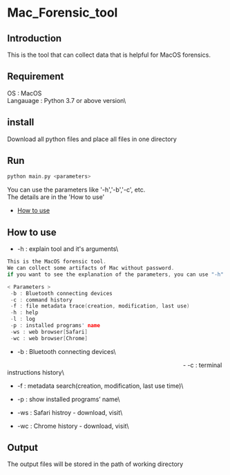 # Mac_Forensic_tool

## Introduction
This is the tool that can collect data that is helpful for MacOS forensics.

## Requirement
OS : MacOS\
Langauage : Python 3.7 or above version\

## install
Download all python files and place all files in one directory

## Run
```c
python main.py <parameters>
```
You can use the parameters like '-h','-b','-c', etc.\
The details are in the 'How to use'
- [How to use](https://github.com/CSDF-LAB/tool/blob/main/PWB/Mac_Forensic_tool/Readme.md#how-to-use)

## How to use
- -h : explain tool and it's arguments\
```c
This is the MacOS forensic tool.
We can collect some artifacts of Mac without password.
if you want to see the explanation of the parameters, you can use "-h".

< Parameters >
 -b : Bluetooth connecting devices
 -c : command history
 -f : file metadata trace(creation, modification, last use)
 -h : help
 -l : log
 -p : installed programs' name
 -ws : web browser[Safari]
 -wc : web browser[Chrome]
```
- -b : Bluetooth connecting devices\
<img width ="80%" scr ="https://user-images.githubusercontent.com/119034536/205902735-e7abc638-e58e-47bd-b250-ab0bdfc8fa60.png"/>
- -c : terminal instructions history\
 
- -f : metadata search(creation, modification, last use time)\

- -p : show installed programs’ name\
 
- -ws : Safari histroy - download, visit\

- -wc : Chrome history - download, visit\


## Output
The output files will be stored in the path of working directory
